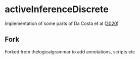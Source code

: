 # activeInferenceDiscrete

Implementation of some parts of Da Costa et al ([2020](https://arxiv.org/pdf/2001.07203.pdf))

## Fork

Forked from thelogicalgrammar to add annotations, scripts etc
